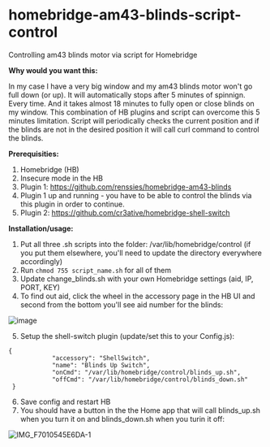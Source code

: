 # homebridge-am43-blinds-script-control
Controlling am43 blinds motor via script for Homebridge

**Why would you want this:**

In my case I have a very big window and my am43 blinds motor won't go full down (or up). It will automatically stops after 5 minutes of spinnign. Every time. And it takes almost 18 minutes to fully open or close blinds on my window.
This combination of HB plugins and script can overcome this 5 minutes limitation. Script will periodically checks the current position and if the blinds are not in the desired position it will call curl command to control the blinds.


**Prerequisities:**
1. Homebridge (HB)
2. Insecure mode in the HB
3. Plugin 1: https://github.com/renssies/homebridge-am43-blinds
4. Plugin 1 up and running - you have to be able to control the blinds via this plugin in order to continue.
5. Plugin 2: https://github.com/cr3ative/homebridge-shell-switch


**Installation/usage:**
1. Put all three .sh scripts into the folder: /var/lib/homebridge/control (if you put them elsewhere, you'll need to update the directory everywhere accordingly)
2. Run `chmod 755 script_name.sh` for all of them
3. Update change_blinds.sh with your own Homebridge settings (aid, IP, PORT, KEY)
4. To find out aid, click the wheel in the accessory page in the HB UI and second from the bottom you'll see aid number for the blinds:

![image](https://user-images.githubusercontent.com/31206422/114417061-910d0b80-9bb1-11eb-9dad-95bc4f2ee043.png)

5. Setup the shell-switch plugin (update/set this to your Config.js):
```
{
            "accessory": "ShellSwitch",
            "name": "Blinds Up Switch",
            "onCmd": "/var/lib/homebridge/control/blinds_up.sh",
            "offCmd": "/var/lib/homebridge/control/blinds_down.sh"
 }
```

6. Save config and restart HB
7. You should have a button in the the Home app that will call blinds_up.sh when you turn it on and blinds_down.sh when you turin it off:

![IMG_F7010545E6DA-1](https://user-images.githubusercontent.com/31206422/114418583-f0b7e680-9bb2-11eb-98ff-b9ac6cccbd49.jpeg)
